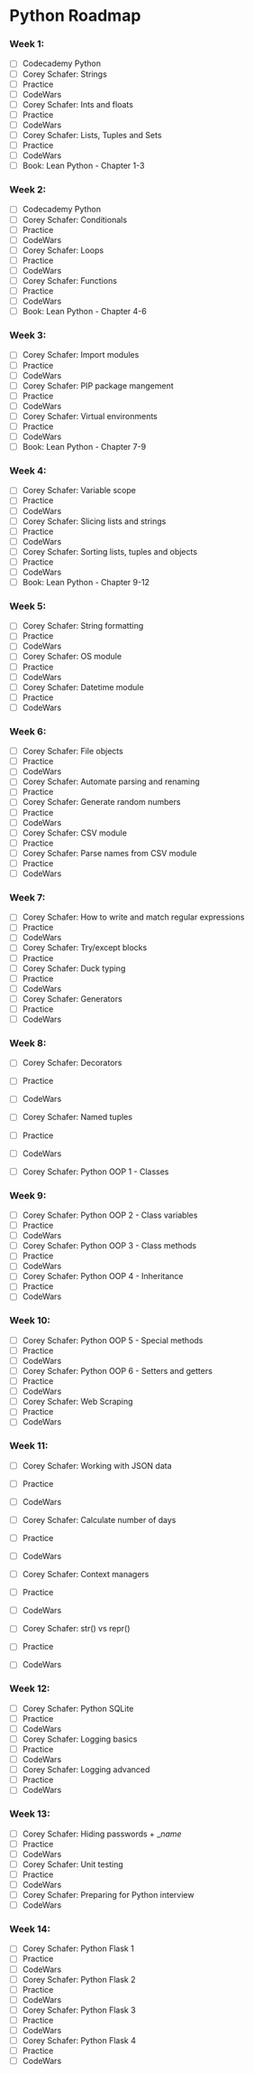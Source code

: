# Python Roadmap
### Week 1:
 - [ ] Codecademy Python
 - [ ] Corey Schafer: Strings
 - [ ] Practice
 - [ ] CodeWars
 - [ ] Corey Schafer: Ints and floats
 - [ ] Practice
 - [ ] CodeWars
 - [ ] Corey Schafer: Lists, Tuples and Sets
 - [ ] Practice
 - [ ] CodeWars
 - [ ] Book: Lean Python - Chapter 1-3

### Week 2:
- [ ] Codecademy Python
- [ ] Corey Schafer: Conditionals
- [ ] Practice
- [ ] CodeWars
- [ ] Corey Schafer: Loops
- [ ] Practice
- [ ] CodeWars
- [ ] Corey Schafer: Functions
- [ ] Practice
- [ ] CodeWars
- [ ] Book: Lean Python - Chapter 4-6

### Week 3:
- [ ] Corey Schafer: Import modules
- [ ] Practice
- [ ] CodeWars
- [ ] Corey Schafer: PIP package mangement
- [ ] Practice
- [ ] CodeWars
- [ ] Corey Schafer: Virtual environments
- [ ] Practice
- [ ] CodeWars
- [ ] Book: Lean Python - Chapter 7-9

### Week 4:
- [ ] Corey Schafer: Variable scope
- [ ] Practice
- [ ] CodeWars
- [ ] Corey Schafer: Slicing lists and strings
- [ ] Practice
- [ ] CodeWars
- [ ] Corey Schafer: Sorting lists, tuples and objects
- [ ] Practice
- [ ] CodeWars
- [ ] Book: Lean Python - Chapter 9-12

### Week 5:
- [ ] Corey Schafer: String formatting
- [ ] Practice
- [ ] CodeWars
- [ ] Corey Schafer: OS module
- [ ] Practice
- [ ] CodeWars
- [ ] Corey Schafer: Datetime module
- [ ] Practice
- [ ] CodeWars

### Week 6:
- [ ] Corey Schafer: File objects
- [ ] Practice
- [ ] CodeWars
- [ ] Corey Schafer: Automate parsing and renaming
- [ ] Practice
- [ ] Corey Schafer: Generate random numbers
- [ ] Practice
- [ ] CodeWars 
- [ ] Corey Schafer: CSV module
- [ ] Practice
- [ ] Corey Schafer: Parse names from CSV module
- [ ] Practice
- [ ] CodeWars

### Week 7:
- [ ] Corey Schafer: How to write and match regular expressions
- [ ] Practice
- [ ] CodeWars
- [ ] Corey Schafer: Try/except blocks
- [ ] Practice
- [ ] Corey Schafer: Duck typing
- [ ] Practice
- [ ] CodeWars
- [ ] Corey Schafer: Generators
- [ ] Practice
- [ ] CodeWars

### Week 8:
- [ ] Corey Schafer: Decorators
- [ ] Practice
- [ ] CodeWars
- [ ] Corey Schafer: Named tuples
- [ ] Practice
- [ ] CodeWars
- [ ] Corey Schafer: Python OOP 1 - Classes


### Week 9:
- [ ] Corey Schafer: Python OOP 2 - Class variables
- [ ] Practice
- [ ] CodeWars
- [ ] Corey Schafer: Python OOP 3 - Class methods
- [ ] Practice
- [ ] CodeWars
- [ ] Corey Schafer: Python OOP 4 - Inheritance
- [ ] Practice
- [ ] CodeWars

### Week 10:
- [ ] Corey Schafer: Python OOP 5 - Special methods
- [ ] Practice
- [ ] CodeWars
- [ ] Corey Schafer: Python OOP 6 - Setters and getters
- [ ] Practice
- [ ] CodeWars
- [ ] Corey Schafer: Web Scraping
- [ ] Practice
- [ ] CodeWars

### Week 11:
- [ ] Corey Schafer: Working with JSON data 
- [ ] Practice
- [ ] CodeWars
- [ ] Corey Schafer: Calculate number of days
- [ ] Practice
- [ ] CodeWars
- [ ] Corey Schafer: Context managers
- [ ] Practice
- [ ] CodeWars
- [ ] Corey Schafer: str() vs repr()
- [ ] Practice
- [ ] CodeWars


### Week 12:
- [ ] Corey Schafer: Python SQLite
- [ ] Practice
- [ ] CodeWars
- [ ] Corey Schafer: Logging basics
- [ ] Practice
- [ ] CodeWars
- [ ] Corey Schafer: Logging advanced
- [ ] Practice
- [ ] CodeWars

### Week 13:
- [ ] Corey Schafer: Hiding passwords + __name_
- [ ] Practice
- [ ] CodeWars
- [ ] Corey Schafer: Unit testing
- [ ] Practice
- [ ] CodeWars
- [ ] Corey Schafer: Preparing for Python interview
- [ ] CodeWars

### Week 14:
- [ ] Corey Schafer: Python Flask 1
- [ ] Practice
- [ ] CodeWars
- [ ] Corey Schafer: Python Flask 2
- [ ] Practice
- [ ] CodeWars
- [ ] Corey Schafer: Python Flask 3
- [ ] Practice
- [ ] CodeWars
- [ ] Corey Schafer: Python Flask 4
- [ ] Practice
- [ ] CodeWars

